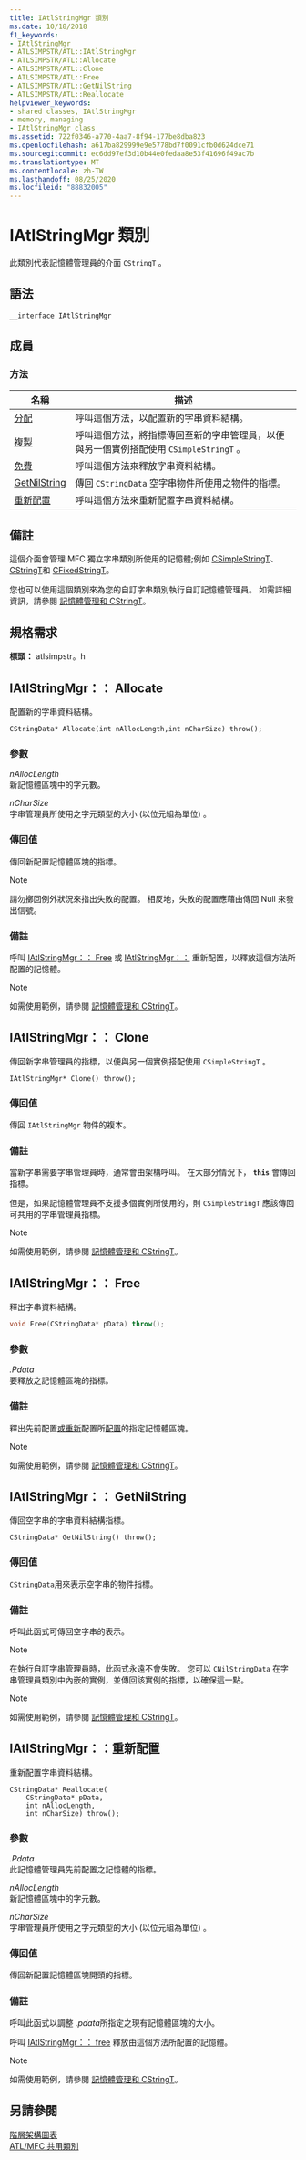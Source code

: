 ```yaml
---
title: IAtlStringMgr 類別
ms.date: 10/18/2018
f1_keywords:
- IAtlStringMgr
- ATLSIMPSTR/ATL::IAtlStringMgr
- ATLSIMPSTR/ATL::Allocate
- ATLSIMPSTR/ATL::Clone
- ATLSIMPSTR/ATL::Free
- ATLSIMPSTR/ATL::GetNilString
- ATLSIMPSTR/ATL::Reallocate
helpviewer_keywords:
- shared classes, IAtlStringMgr
- memory, managing
- IAtlStringMgr class
ms.assetid: 722f0346-a770-4aa7-8f94-177be8dba823
ms.openlocfilehash: a617ba829999e9e5778bd7f0091cfb0d624dce71
ms.sourcegitcommit: ec6dd97ef3d10b44e0fedaa8e53f41696f49ac7b
ms.translationtype: MT
ms.contentlocale: zh-TW
ms.lasthandoff: 08/25/2020
ms.locfileid: "88832005"
---
```

# <a name="iatlstringmgr-class"></a>IAtlStringMgr 類別

此類別代表記憶體管理員的介面 `CStringT` 。

## <a name="syntax"></a>語法

```
__interface IAtlStringMgr
```

## <a name="members"></a>成員

### <a name="methods"></a>方法

|名稱|描述|
|-|-|
|[分配](#allocate)|呼叫這個方法，以配置新的字串資料結構。|
|[複製](#clone)|呼叫這個方法，將指標傳回至新的字串管理員，以便與另一個實例搭配使用 `CSimpleStringT` 。|
|[免費](#free)|呼叫這個方法來釋放字串資料結構。|
|[GetNilString](#getnilstring)|傳回 `CStringData` 空字串物件所使用之物件的指標。|
|[重新配置](#reallocate)|呼叫這個方法來重新配置字串資料結構。|

## <a name="remarks"></a>備註

這個介面會管理 MFC 獨立字串類別所使用的記憶體;例如 [CSimpleStringT](../../atl-mfc-shared/reference/csimplestringt-class.md)、 [CStringT](../../atl-mfc-shared/reference/cstringt-class.md)和 [CFixedStringT](../../atl-mfc-shared/reference/cfixedstringt-class.md)。

您也可以使用這個類別來為您的自訂字串類別執行自訂記憶體管理員。 如需詳細資訊，請參閱 [記憶體管理和 CStringT](../../atl-mfc-shared/memory-management-with-cstringt.md)。

## <a name="requirements"></a>規格需求

**標頭：** atlsimpstr。h

## <a name="iatlstringmgrallocate"></a><a name="allocate"></a> IAtlStringMgr：： Allocate

配置新的字串資料結構。

```
CStringData* Allocate(int nAllocLength,int nCharSize) throw();
```

### <a name="parameters"></a>參數

*nAllocLength*<br/>
新記憶體區塊中的字元數。

*nCharSize*<br/>
字串管理員所使用之字元類型的大小 (以位元組為單位) 。

### <a name="return-value"></a>傳回值

傳回新配置記憶體區塊的指標。

> [!NOTE]
> 請勿擲回例外狀況來指出失敗的配置。 相反地，失敗的配置應藉由傳回 Null 來發出信號。

### <a name="remarks"></a>備註

呼叫 [IAtlStringMgr：： Free](#free) 或 [IAtlStringMgr：：](#reallocate) 重新配置，以釋放這個方法所配置的記憶體。

> [!NOTE]
> 如需使用範例，請參閱 [記憶體管理和 CStringT](../../atl-mfc-shared/memory-management-with-cstringt.md)。

## <a name="iatlstringmgrclone"></a><a name="clone"></a> IAtlStringMgr：： Clone

傳回新字串管理員的指標，以便與另一個實例搭配使用 `CSimpleStringT` 。

```
IAtlStringMgr* Clone() throw();
```

### <a name="return-value"></a>傳回值

傳回 `IAtlStringMgr` 物件的複本。

### <a name="remarks"></a>備註

當新字串需要字串管理員時，通常會由架構呼叫。 在大部分情況下， **`this`** 會傳回指標。

但是，如果記憶體管理員不支援多個實例所使用的，則 `CSimpleStringT` 應該傳回可共用的字串管理員指標。

> [!NOTE]
> 如需使用範例，請參閱 [記憶體管理和 CStringT](../../atl-mfc-shared/memory-management-with-cstringt.md)。

## <a name="iatlstringmgrfree"></a><a name="free"></a> IAtlStringMgr：： Free

釋出字串資料結構。

```cpp
void Free(CStringData* pData) throw();
```

### <a name="parameters"></a>參數

*.Pdata*<br/>
要釋放之記憶體區塊的指標。

### <a name="remarks"></a>備註

釋出先前配置[或重新](../../atl/reference/iatlmemmgr-class.md#reallocate)配置所[配置](#allocate)的指定記憶體區塊。

> [!NOTE]
> 如需使用範例，請參閱 [記憶體管理和 CStringT](../../atl-mfc-shared/memory-management-with-cstringt.md)。

## <a name="iatlstringmgrgetnilstring"></a><a name="getnilstring"></a> IAtlStringMgr：： GetNilString

傳回空字串的字串資料結構指標。

```
CStringData* GetNilString() throw();
```

### <a name="return-value"></a>傳回值

`CStringData`用來表示空字串的物件指標。

### <a name="remarks"></a>備註

呼叫此函式可傳回空字串的表示。

> [!NOTE]
> 在執行自訂字串管理員時，此函式永遠不會失敗。 您可以 `CNilStringData` 在字串管理員類別中內嵌的實例，並傳回該實例的指標，以確保這一點。

> [!NOTE]
> 如需使用範例，請參閱 [記憶體管理和 CStringT](../../atl-mfc-shared/memory-management-with-cstringt.md)。

## <a name="iatlstringmgrreallocate"></a><a name="reallocate"></a> IAtlStringMgr：：重新配置

重新配置字串資料結構。

```
CStringData* Reallocate(
    CStringData* pData,
    int nAllocLength,
    int nCharSize) throw();
```

### <a name="parameters"></a>參數

*.Pdata*<br/>
此記憶體管理員先前配置之記憶體的指標。

*nAllocLength*<br/>
新記憶體區塊中的字元數。

*nCharSize*<br/>
字串管理員所使用之字元類型的大小 (以位元組為單位) 。

### <a name="return-value"></a>傳回值

傳回新配置記憶體區塊開頭的指標。

### <a name="remarks"></a>備註

呼叫此函式以調整 *.pdata*所指定之現有記憶體區塊的大小。

呼叫 [IAtlStringMgr：： free](#free) 釋放由這個方法所配置的記憶體。

> [!NOTE]
> 如需使用範例，請參閱 [記憶體管理和 CStringT](../../atl-mfc-shared/memory-management-with-cstringt.md)。

## <a name="see-also"></a>另請參閱

[階層架構圖表](../../mfc/hierarchy-chart.md)<br/>
[ATL/MFC 共用類別](../../atl-mfc-shared/atl-mfc-shared-classes.md)
